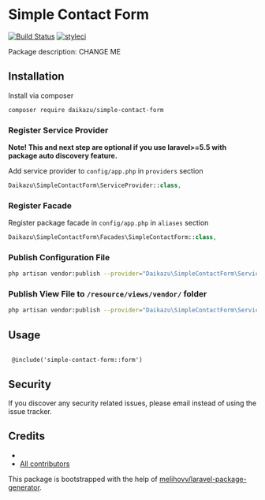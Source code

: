 # Simple Contact Form

[![Build Status](https://travis-ci.org/daikazu/simple-contact-form.svg?branch=master)](https://travis-ci.org/daikazu/simple-contact-form)
[![styleci](https://styleci.io/repos/169582594/shield)](https://styleci.io/repos/169582594)
<!--[![Scrutinizer Code Quality](https://scrutinizer-ci.com/g/daikazu/simple-contact-form/badges/quality-score.png?b=master)](https://scrutinizer-ci.com/g/daikazu/simple-contact-form/?branch=master)-->
<!--[![SensioLabsInsight](https://insight.sensiolabs.com/projects/CHANGEME/mini.png)](https://insight.sensiolabs.com/projects/CHANGEME)-->
<!--[![Coverage Status](https://coveralls.io/repos/github/daikazu/simple-contact-form/badge.svg?branch=master)](https://coveralls.io/github/daikazu/simple-contact-form?branch=master)-->

<!--[![Packagist](https://img.shields.io/packagist/v/daikazu/simple-contact-form.svg)](https://packagist.org/packages/daikazu/simple-contact-form)-->
<!--[![Packagist](https://poser.pugx.org/daikazu/simple-contact-form/d/total.svg)](https://packagist.org/packages/daikazu/simple-contact-form)-->
<!--[![Packagist](https://img.shields.io/packagist/l/daikazu/simple-contact-form.svg)](https://packagist.org/packages/daikazu/simple-contact-form)-->

Package description: CHANGE ME

## Installation

Install via composer
```bash
composer require daikazu/simple-contact-form
```

### Register Service Provider

**Note! This and next step are optional if you use laravel>=5.5 with package
auto discovery feature.**

Add service provider to `config/app.php` in `providers` section
```php
Daikazu\SimpleContactForm\ServiceProvider::class,
```

### Register Facade

Register package facade in `config/app.php` in `aliases` section
```php
Daikazu\SimpleContactForm\Facades\SimpleContactForm::class,
```

### Publish Configuration File

```bash
php artisan vendor:publish --provider="Daikazu\SimpleContactForm\ServiceProvider" --tag="simple-contact-form-config"
```

### Publish View File to `/resource/views/vendor/` folder
```bash
php artisan vendor:publish --provider="Daikazu\SimpleContactForm\ServiceProvider" --tag="simple-contact-form-views"
```

## Usage

```blade

 @include('simple-contact-form::form')

```

## Security

If you discover any security related issues, please email 
instead of using the issue tracker.

## Credits

- [](https://github.com/daikazu/simple-contact-form)
- [All contributors](https://github.com/daikazu/simple-contact-form/graphs/contributors)

This package is bootstrapped with the help of
[melihovv/laravel-package-generator](https://github.com/melihovv/laravel-package-generator).
